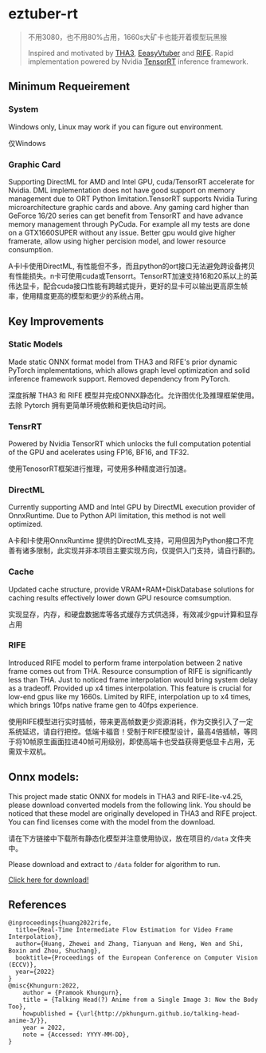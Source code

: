 # eztuber-rt
> 不用3080，也不用80%占用，1660s大矿卡也能开着模型玩黑猴
> 
> Inspired and motivated by [THA3](https://github.com/pkhungurn/talking-head-anime-3-demo), [EeasyVtuber](https://github.com/yuyuyzl/EasyVtuber) and [RIFE](https://github.com/hzwer/ECCV2022-RIFE). Rapid implementation powered by Nvidia [TensorRT](https://github.com/NVIDIA/TensorRT) inference framework.
## Minimum Requeirement
### System
Windows only, Linux may work if you can figure out environment.

仅Windows
### Graphic Card
Supporting DirectML for AMD and Intel GPU, cuda/TensorRT accelerate for Nvidia. DML implementation does not have good support on memory management due to ORT Python limitation.TensorRT supports Nvidia Turing microarchitecture graphic cards and above. Any gaming card higher than GeForce 16/20 series can get benefit from TensorRT and have advance memory management through PyCuda. For example all my tests are done on a GTX1660SUPER without any issue. Better gpu would give higher framerate, allow using higher percision model, and lower resource consumption.

A卡I卡使用DirectML, 有性能但不多，而且python的ort接口无法避免跨设备拷贝有性能损失。n卡可使用cuda或Tensorrt。TensorRT加速支持16和20系以上的英伟达显卡，配合cuda接口性能有跨越式提升，更好的显卡可以输出更高原生帧率，使用精度更高的模型和更少的系统占用。
## Key Improvements

### Static Models
Made static ONNX format model from THA3 and RIFE's prior dynamic PyTorch implementations, which allows graph level optimization and solid inference framework support. Removed dependency from PyTorch.

深度拆解 THA3 和 RIFE 模型并完成ONNX静态化。允许图优化及推理框架使用。去除 Pytorch 拥有更简单环境依赖和更快启动时间。

### TensrRT
Powered by Nvidia TensorRT which unlocks the full computation potential of the GPU and acelerates using FP16, BF16, and TF32.

使用TenosorRT框架进行推理，可使用多种精度进行加速。

### DirectML
Currently supporting AMD and Intel GPU by DirectML execution provider of OnnxRuntime. Due to Python API limitation, this method is not well optimized.

A卡和I卡使用OnnxRuntime 提供的DirectML支持，可用但因为Python接口不完善有诸多限制，此实现并非本项目主要实现方向，仅提供入门支持，请自行斟酌。

### Cache
Updated cache structure, provide VRAM+RAM+DiskDatabase solutions for caching results effectively lower down GPU resource comsumption.

实现显存，内存，和硬盘数据库等各式缓存方式供选择，有效减少gpu计算和显存占用


### RIFE
Introduced RIFE model to perform frame interpolation between 2 native frame comes out from THA. Resource consumption of RIFE is significantly less than THA. Just to noticed frame interpolation would bring system delay as a tradeoff. Provided up x4 times interpolation. This feature is crucial for low-end gpus like my 1660s. Limited by RIFE, interpolation up to x4 times, which brings 10fps native frame gen to 40fps experience.

使用RIFE模型进行实时插帧，带来更高帧数更少资源消耗，作为交换引入了一定系统延迟，请自行把控。低端卡福音！受制于RIFE模型设计，最高4倍插帧，等同于将10帧原生画面拉进40帧可用级别，即使高端卡也受益获得更低显卡占用，无需双卡双机。

## Onnx models: 
This project made static ONNX for models in THA3 and RIFE-lite-v4.25, please download converted models from the following link. You should be noticed that these model are originally developed in THA3 and RIFE project. You can find licenses come with the model from the download.

请在下方链接中下载所有静态化模型并注意使用协议，放在项目的`/data` 文件夹中。

Please download and extract to `/data` folder for algorithm to run.

[Click here for download!](https://drive.google.com/drive/folders/1cYj18EfVQ2Cl348_rkCu_fgaasHTI_io?usp=drive_link)


## References
```
@inproceedings{huang2022rife,
  title={Real-Time Intermediate Flow Estimation for Video Frame Interpolation},
  author={Huang, Zhewei and Zhang, Tianyuan and Heng, Wen and Shi, Boxin and Zhou, Shuchang},
  booktitle={Proceedings of the European Conference on Computer Vision (ECCV)},
  year={2022}
}
@misc{Khungurn:2022,
    author = {Pramook Khungurn},
    title = {Talking Head(?) Anime from a Single Image 3: Now the Body Too},
    howpublished = {\url{http://pkhungurn.github.io/talking-head-anime-3/}},
    year = 2022,
    note = {Accessed: YYYY-MM-DD},
}
```

